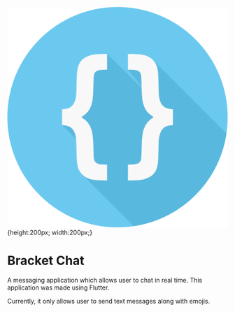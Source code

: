 ![Bracket Chat Logo](assets/images/bracket_icon.png){height:200px; width:200px;}

# Bracket Chat

A messaging application which allows user to chat in real time.
This application was made using Flutter.

Currently, it only allows user to send text messages along with emojis.
